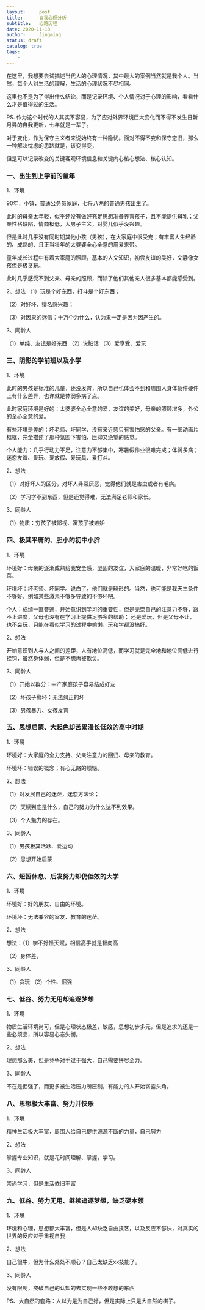 ```yaml
---
layout:     post
title:      自我心理分析
subtitle:   心路历程
date: 2020-11-13
author:     Jingming
status: draft
catalog: true
tags:
    -
---
```


在这里，我想要尝试描述当代人的心理情况，其中最大的案例当然就是我个人。当然，每个人对生活的理解，生活的心理状况不尽相同。

这里也不是为了得出什么结论，而是记录环境、个人情况对于心理的影响，看看什么才是值得过的生活。

PS. 作为这个时代的人其实不容易，为了应对外界环境巨大变化而不得不发生日新月异的自我更新，七年就是一辈子。

对于变化，作为保守主义者来说始终有一种隐忧。面对不得不变和保守恋旧，那么一种解决忧虑的思路就是，该变得变，

但是可以记录改变的关键客观环境信息和关键内心核心想法、核心认知。

### 一、出生到上学前的童年
1、环境

90年，小镇，普通公务员家庭，七斤八两的普通男孩出生了。

此时的母亲太年轻，似乎还没有做好充足思想准备养育孩子，且不能提供母乳；父亲性格缺陷，情商极低，大男子主义，对婴儿似乎没兴趣。

但是此时几乎没有同时期其他小孩（男孩），在大家庭中很受宠；有丰富人生经验的、成熟的、且正当壮年的太婆婆全心全意的用爱来带。

童年成长过程中有着大家庭的照顾，基本的人文知识，初尝友谊的美好，文静像女孩但是极贪玩。

此时几乎感受不到父亲、母亲的照顾，而除了他们其他亲人很多基本都能感受到。

2、想法
（1）玩是个好东西，打斗是个好东西；

（2）对好坏、排名感兴趣；

（3）对因果的迷信：十万个为什么，认为果一定是因为因产生的。

3、同龄人

（1）单纯、友谊是好东西
（2）说脏话
（3）爱享受、爱玩

### 三、阴影的学前班以及小学

1、环境

此时的男孩是标准的儿童，还没发育，所以自己也体会不到和周围人身体条件硬件上有什么差异，也许就是体弱多病了点。

此时家庭环境是好的：太婆婆全心全意的爱，友谊的美好，母亲的照顾增多，外公的全心全意的爱。

有些环境是差的：坏老师、坏同学、没有亲近感只有害怕感的父亲。有一部动画片框框，完全描述了那种氛围下害怕、压抑又绝望的感觉。

个人能力：几乎行动力不足，注意力不够集中，寒暑假作业很难完成；体弱多病；迷恋友谊、爱玩、爱放假、爱玩具、爱打斗。

2、想法

（1）对好坏人的区分，对坏人非常厌恶，觉得他们就是害虫或者有毛病。

（2）学习学不到东西，但是还觉得难，无法满足老师和家长。

3、同龄人

（1）物质：穷孩子被鄙视、富孩子被嫉妒

### 四、极其平庸的、胆小的初中小胖

1、环境

环境好：母亲的逐渐成熟给我安全感，坚固的友谊，大家庭的温暖，非常好吃的饭菜。

环境坏：坏老师、坏同学。说白了，他们就是畸形的。当然，也可能是我天生条件不够好，例如某些激素不够多导致的不够坏吧。

个人：成绩一直普通，开始意识到学习的重要性，但是无奈自己的注意力不够，跟不上进度，父母也没有在学习上提供足够多的帮助； 还是爱玩，但是父母不让，也不会玩，只能在看似学习的过程中偷懒，玩和学都没搞好。

2、想法

开始意识到人与人之间的差距，人有地位高低，而学习就是完全地和地位高低进行挂钩，虽然身体弱，但是不想再被欺负。

3、同龄人

（1）开始以群分：中产家庭孩子容易结成好友

（2）坏孩子愈坏：无法纠正的坏

（3）男孩暴力、女孩发育


### 五、思想启蒙、大起色却苦累漫长低效的高中时期

1、环境

环境好：大家庭的全力支持、父亲注意力的回归、母亲的教育。

环境坏：错误的概念；有心无路的烦恼。

2、想法

（1）对发展自己的迷茫，迷恋方法论；

（2）天赋到底是什么，自己的努力为什么达不到效果。

（3）个人魅力的存在。

3、同龄人

（1）男孩极其活跃、爱运动

（2）思想开始启蒙

### 六、短暂休息、后发努力却仍低效的大学

1、环境

环境好：好的朋友、自由的环境。

环境坏：无法兼容的室友、教育的迷茫。

2、想法

想法：（1）学不好怪天赋，相信高手就是智商高

（2）身体差，

3、同龄人

（1）贪玩
（2）个性、倔强

### 七、低谷、努力无用却追逐梦想

1、环境

物质生活环境尚可，但是心理状态极差，敏感，思想初步多元，但是追求的还是一些必须品，所以容易心态失衡。

2、想法

理想那么美，但是竞争对手过于强大，自己需要拼尽全力。

3、同龄人

不在是倔强了，而更多被生活压力所压制，有能力的人开始崭露头角。


### 八、思想极大丰富、努力并快乐

1、环境

精神生活极大丰富，周围人给自己提供源源不断的力量，自己努力

2、想法

掌握专业知识，就是花时间理解、掌握，学习。

3、同龄人

崇尚学习，但是生活依旧丰富

### 九、低谷、努力无用、继续追逐梦想，缺乏硬本领

1、环境

环境和心理，思想都大丰富，但是人却缺乏自由技艺，以及反应不够快，对真实的世界的反应过于重视自我

2、想法

自己很牛，但为什么处处不顺心？自己太缺乏xx技能了。

3、同龄人

没有限制，突破自己的认知的去实现一些不敢想的东西





PS、大自然的套路：人以为是为自己好，但是实际上只是大自然的棋子。

